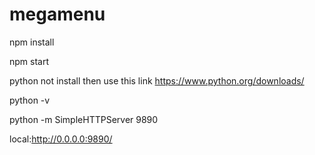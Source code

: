 # megamenu
npm install 

npm start

python not install then use this link 
https://www.python.org/downloads/

python -v

python -m SimpleHTTPServer 9890


local:http://0.0.0.0:9890/
